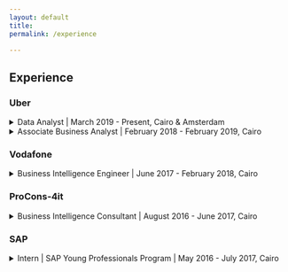 ```yaml
---
layout: default
title:
permalink: /experience

---
```

## Experience

### <a name="uber"></a> Uber

<details>
  <summary>Data Analyst | March 2019 - Present, Cairo & Amsterdam
 </summary>
<ul>
  <li>Leading designing, implementation and maintenance a centralized data infrastructure</li>
  <li>Creating, maintaining scorecards served as inputs to track business performance</li>
  <li>Creating, designing and supporting centralized dashboards for to be used by business teams</li>
  <li>Several short term projects for advanced analytics (Real-Time dashboards, Self-service analytics tools and forecasting model implementation using FB prophet)</li>
</ul>
</details>


<details>
  <summary>Associate Business Analyst |  February 2018 - February 2019, Cairo
 </summary>
<ul>
  <li>Managed both business planning and A&I role supporting Eats community operations</li>
  <li>Built tools to ensure data quality and flag data issues to the engineering teams</li>
  <li>Helped business to drive efficiency through data analyses</li>
</ul>
</details>

<p></p>

### <a name="vodafone"></a> Vodafone

<details>
  <summary>Business Intelligence Engineer | June 2017 - February 2018,  Cairo
 </summary>
<ul>
  <li>Creating ELT jobs to extract the data from various data sources into Hadoop</li>
  <li>Utilizing SQL on Hadoop tools for data discovery, analysis, and manipulation</li>
  <li>Creating dashboards and reports to match the business requirements</li>
</ul>
</details>

<p></p>

### <a name="ProCons-4it"></a>  ProCons-4it
<details>
  <summary>Business Intelligence Consultant | August 2016 - June 2017,  Cairo
 </summary>
<ul>
  <li>Translate business requirements into specifications used to implement the required reports and dashboards</li>
  <li>Analyze, Design, Development, Testing and Implementation of BI Solutions on SAP ERP</li>
  <li>Analyze, Design and Create HANA data models to support various reporting</li>
</ul>
</details>

<p></p>

### <a name="SAP"></a> SAP
<details>
  <summary>Intern | SAP Young Professionals Program | May 2016 - July 2017,  Cairo
 </summary>

  Comprehensive 3 months training program covering a full development plan including personal and business skills to enable functional and technical knowledge of SAP solutions.

</details>





